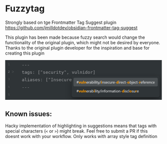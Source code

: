 # Fuzzytag

Strongly based on tge Frontmatter Tag Suggest plugin
https://github.com/jmilldotdev/obsidian-frontmatter-tag-suggest

This plugin has been made because fuzzy search would change the functionality of the original plugin, which might not be desired by everyone.
Thanks to the original plugin developer for the inspiration and base for creating this plugin

![](screenshot.png)

## Known issues:

Hacky implementation of highlighting in suggestions means that tags with special characters (`<` or `>`) might break. Feel free to submit a PR if this doesnt work with your workflow.
Only works with array style tag definition
